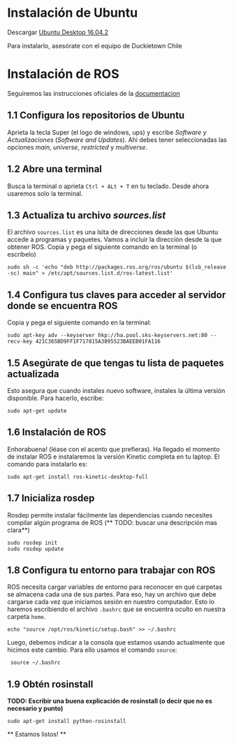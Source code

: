 # Instalación de Ubuntu

Descargar [Ubuntu Desktop 16.04.2](https://www.ubuntu.com/download/desktop)

Para instalarlo, asesórate con el equipo de Duckietown Chile

# Instalación de ROS
Seguiremos las instrucciones oficiales de la [documentacion](http://wiki.ros.org/kinetic/Installation/Ubuntu)

## 1.1 Configura los repositorios de Ubuntu
Aprieta la tecla Super (el logo de windows, ups) y escribe _Software y Actualizaciones_ (_Software and Updates_). Ahi debes tener seleccionadas las opciones *main*, *universe*, *restricted* y *multiverse*.

## 1.2 Abre una terminal
Busca la terminal o aprieta `Ctrl + ALt + T` en tu teclado. Desde ahora usaremos solo la terminal.

## 1.3 Actualiza tu archivo _sources.list_
El archivo `sources.list` es una lsita de direcciones desde las que Ubuntu accede a programas y paquetes. Vamos a incluir la dirección desde la que obtener ROS.
Copia y pega el siguiente comando en la terminal (o escríbelo)

    sudo sh -c 'echo "deb http://packages.ros.org/ros/ubuntu $(lsb_release -sc) main" > /etc/apt/sources.list.d/ros-latest.list'
    
## 1.4 Configura tus claves para acceder al servidor donde se encuentra ROS
Copia y pega el siguiente comando en la terminal:

    sudo apt-key adv --keyserver hkp://ha.pool.sks-keyservers.net:80 --recv-key 421C365BD9FF1F717815A3895523BAEEB01FA116
    
## 1.5 Asegúrate de que tengas tu lista de paquetes actualizada
Esto asegura que cuando instales nuevo software, instales la última versión disponible. Para hacerlo, escribe:

    sudo apt-get update
    
## 1.6 Instalación de ROS
Enhorabuena! (léase con el acento que prefieras). Ha llegado el momento de instalar ROS e instalaremos la versión Kinetic completa en tu laptop.
El comando para instalarlo es:

    sudo apt-get install ros-kinetic-desktop-full
    
## 1.7 Inicializa rosdep
Rosdep permite instalar fácilmente las dependencias cuando necesites compilar algún programa de ROS (** TODO: buscar una descripción mas clara**)

    sudo rosdep init
    sudo rosdep update

## 1.8 Configura tu entorno para trabajar con ROS
ROS necesita cargar variables de entorno para reconocer en qué carpetas se almacena cada una de sus partes. Para eso, hay un archivo que debe cargarse cada vez que iniciamos sesión en nuestro computador. Esto lo haremos escribiendo el archivo `.bashrc` que se encuentra oculto en nuestra carpeta `home`.

    echo "source /opt/ros/kinetic/setup.bash" >> ~/.bashrc

Luego, debemos indicar a la consola que estamos usando actualmente que hicimos este cambio. Para ello usamos el comando `source`:
     
     source ~/.bashrc
    
## 1.9 Obtén rosinstall
**TODO: Escribir una buena explicación de rosinstall (o decir que no es necesario y punto)**

    sudo apt-get install python-rosinstall
    

** Estamos listos! **
